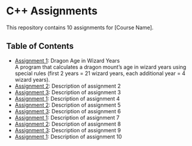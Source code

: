 # C++ Assignments

This repository contains 10 assignments for [Course Name].

## Table of Contents
- [Assignment 1](./Ass1/README.md): Dragon Age in Wizard Years  
A program that calculates a dragon mount’s age in wizard years using special rules (first 2 years = 21 wizard years, each additional year = 4 wizard years).  
- [Assignment 2](./Ass2/README.md): Description of assignment 2
- [Assignment 3](./Ass3/README.md): Description of assignment 3
- [Assignment 1](./Ass1/README.md): Description of assignment 4
- [Assignment 2](./Ass2/README.md): Description of assignment 5
- [Assignment 3](./Ass3/README.md): Description of assignment 6
- [Assignment 1](./Ass1/README.md): Description of assignment 7
- [Assignment 2](./Ass2/README.md): Description of assignment 8
- [Assignment 3](./Ass3/README.md): Description of assignment 9
- [Assignment 1](./Ass1/README.md): Description of assignment 10


